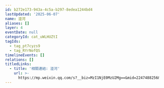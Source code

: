 ```yaml
---
id: b272e173-943a-4c5a-b297-8edea1244bd4
lastUpdated: '2025-06-07'
name: 湴河
aliases: []
layer: 4
eventDate: null
categoryId: cat_uWLHUZtI
tagIds:
  - tag_pt7cyzs9
  - tag_RYrNofQS
timelineEvents: []
relations: []
titledLinks:
  - title: '相關連結: 湴河'
    url: >-
      https://mp.weixin.qq.com/s?__biz=MzI1NjE0MzU2Mg==&mid=2247488256&idx=1&sn=8cc212ee1c9d89401e820b34131f6dbe&chksm=eb27348c8b6a0779013bc5771fefd4e98aa89f6aea15d206053ed07a9e26c8404f0c73286c55
---
```



